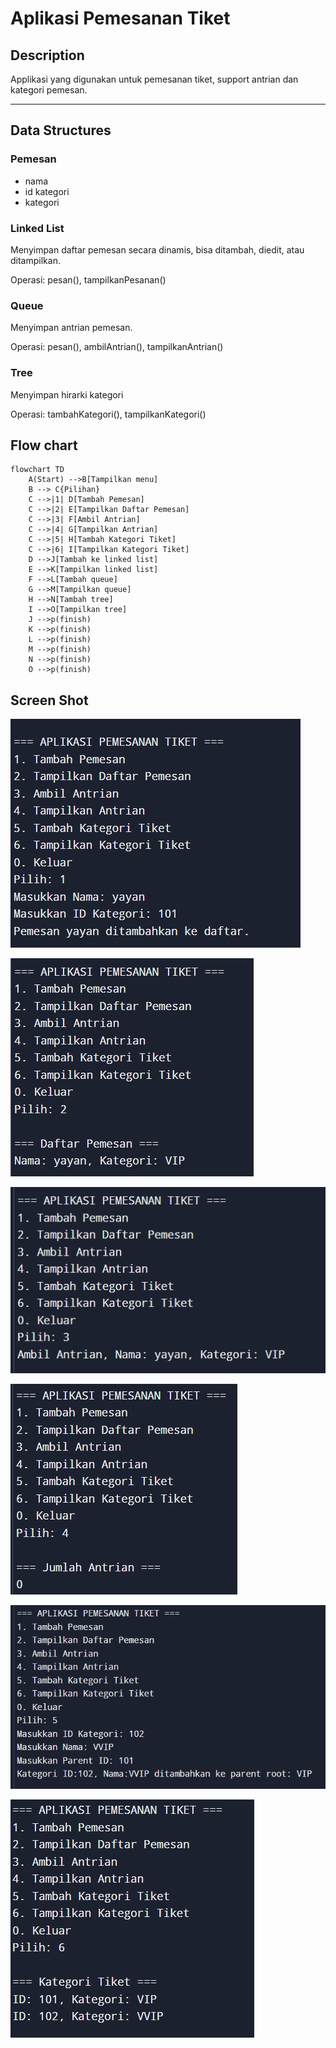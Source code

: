 # Aplikasi Pemesanan Tiket
## Description
Applikasi yang digunakan untuk pemesanan tiket, support antrian dan kategori pemesan.

---
## Data Structures
### Pemesan
- nama
- id kategori
- kategori

### Linked List
Menyimpan daftar pemesan secara dinamis, bisa ditambah, diedit, atau ditampilkan.

Operasi:
pesan(), tampilkanPesanan()

### Queue
Menyimpan antrian pemesan.

Operasi:
pesan(), ambilAntrian(), tampilkanAntrian()

### Tree
Menyimpan hirarki kategori

Operasi:
tambahKategori(), tampilkanKategori()

## Flow chart
```mermaid
flowchart TD
    A(Start) -->B[Tampilkan menu]
    B --> C{Pilihan}
    C -->|1| D[Tambah Pemesan]
    C -->|2| E[Tampilkan Daftar Pemesan]
    C -->|3| F[Ambil Antrian]
    C -->|4| G[Tampilkan Antrian]
    C -->|5| H[Tambah Kategori Tiket]
    C -->|6| I[Tampilkan Kategori Tiket]
    D -->J[Tambah ke linked list]
    E -->K[Tampilkan linked list]
    F -->L[Tambah queue]
    G -->M[Tampilkan queue]
    H -->N[Tambah tree]
    I -->O[Tampilkan tree]
    J -->p(finish)
    K -->p(finish)
    L -->p(finish)
    M -->p(finish)
    N -->p(finish)
    O -->p(finish)    
```

## Screen Shot
![img](./screenshot/img.png)

![img](./screenshot/img_1.png)

![img](./screenshot/img_2.png)

![img](./screenshot/img_3.png)

![img](./screenshot/img_4.png)

![img](./screenshot/img_5.png)
